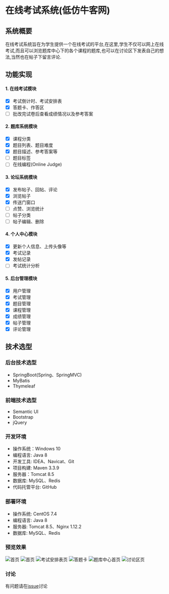# 在线考试系统(低仿牛客网)

## 系统概要
   在线考试系统旨在为学生提供一个在线考试的平台,在这里,学生不仅可以网上在线考试,而且可以浏览题库中心下的各个课程的题库,也可以在讨论区下发表自己的想法,当然也在帖子下留言评论.

## 功能实现
#### 1. 在线考试模块
- [x] 考试倒计时、考试安排表
- [x] 答题卡、作答区
- [ ] 批改完试卷后查看成绩情况以及参考答案

#### 2. 题库系统模块
- [x] 课程分类
- [x] 题目列表、题目难度
- [x] 题目描述、参考答案等
- [ ] 题目标签
- [ ] 在线编程(Online Judge)

#### 3. 论坛系统模块
- [x] 发布帖子、回帖、评论
- [x] 浏览帖子
- [x] 传送门窗口
- [ ] 点赞、浏览统计
- [ ] 帖子分类
- [ ] 帖子编辑、删除

#### 4. 个人中心模块
- [x] 更新个人信息、上传头像等
- [x] 考试记录
- [x] 发帖记录
- [ ] 考试统计分析

#### 5. 后台管理模块
- [x] 用户管理
- [x] 考试管理
- [x] 题目管理
- [x] 课程管理
- [x] 成绩管理
- [x] 帖子管理
- [x] 评论管理

## 技术选型
### 后台技术选型
* SpringBoot(Spring、SpringMVC)
* MyBatis
* Thymeleaf

### 前端技术选型
* Semantic UI
* Bootstrap
* jQuery

### 开发环境
* 操作系统：Windows 10
* 编程语言: Java 8
* 开发工具: IDEA、Navicat、Git
* 项目构建: Maven 3.3.9
* 服务器：Tomcat 8.5
* 数据库: MySQL、Redis
* 代码托管平台: GitHub

### 部署环境
* 操作系统: CentOS 7.4
* 编程语言: Java 8
* 服务器: Tomcat 8.5、Nginx 1.12.2
* 数据库: MySQL、Redis

### 预览效果
![首页](https://github.com/gdufeZLYL/blog/tree/master/images/20180421163651.png)
![首页](https://github.com/gdufeZLYL/blog/tree/master/images/20180421163704.png)
![考试安排表页](https://github.com/gdufeZLYL/blog/tree/master/images/20180421163721.png)
![答题卡](https://github.com/gdufeZLYL/blog/tree/master/images/20180421164520.png)
![题库中心首页](https://github.com/gdufeZLYL/blog/tree/master/images/20180421163734.png)
![讨论区页](https://github.com/gdufeZLYL/blog/tree/master/images/20180421163808.png)

### 讨论
有问题请在[issue](https://github.com/gdufeZLYL/springboot-penguin/issues)讨论